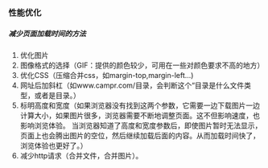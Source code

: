 ### 性能优化

##### 减少页面加载时间的方法

 1. 优化图片 
 2. 图像格式的选择（GIF：提供的颜色较少，可用在一些对颜色要求不高的地方） 
 3. 优化CSS（压缩合并css，如margin-top,margin-left...) 
 4. 网址后加斜杠（如www.campr.com/目录，会判断这个“目录是什么文件类型，或者是目录。） 
 5. 标明高度和宽度（如果浏览器没有找到这两个参数，它需要一边下载图片一边计算大小，如果图片很多，浏览器需要不断地调整页面。这不但影响速度，也影响浏览体验。 
当浏览器知道了高度和宽度参数后，即使图片暂时无法显示，页面上也会腾出图片的空位，然后继续加载后面的内容。从而加载时间快了，浏览体验也更好了。） 
6. 减少http请求（合并文件，合并图片）。
